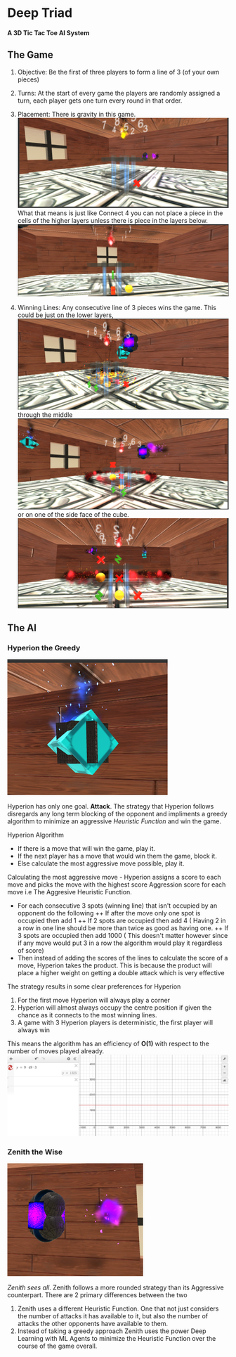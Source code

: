 # Deep Triad
#### A 3D Tic Tac Toe AI System

## The Game

1. Objective: Be the first of three players to form a line of 3 (of your own pieces)

2. Turns: At the start of every game the players are randomly assigned a turn, each player gets one turn every round in that order.

3. Placement: There is gravity in this game. ![Screenshot](Documentation/Bottom.png) What that means is just like Connect 4 you can not place a piece in the cells of the higher layers unless there is piece in the layers below.
![Screenshot](Documentation/SecondLayer.png)

4. Winning Lines: Any consecutive line of 3 pieces wins the game. This could be just on the lower layers,![Screenshot](Documentation/GroundWin.png) through the middle ![Screenshot](Documentation/MiddleWin.png) or on one of the side face of the cube. ![Screenshot](Documentation/FaceWin.png)


## The AI

### Hyperion the Greedy
![Screenshot](Documentation/Hyperion.png)

Hyperion has only one goal. **Attack**. The strategy that Hyperion follows disregards any long term blocking of the opponent and impliments a greedy algorithm to minimize an aggressive *Heuristic Function* and win the game.

Hyperion Algorithm
* If there is a move that will win the game, play it.
* If the next player has a move that would win them the game, block it.
* Else calculate the most aggressive move possible, play it.

Calculating the most aggressive move - Hyperion assigns a score to each move and picks the move with the highest score
Aggression score for each move i.e The Aggresive Heuristic Function.
* For each consecutive 3 spots (winning line) that isn't occupied by an opponent do the following
++ If after the move only one spot is occupied then add 1
++ If 2 spots are occupied then add 4 ( Having 2 in a row in one line should be more than twice as good as having one.
++ If 3 spots are occupied then add 1000 ( This doesn't matter however since if any move would put 3 in a row the algorithm would play it regardless of score)
* Then instead of adding the scores of the lines to calculate the score of a move, Hyperion takes the product. This is because the product will place a higher weight on getting a double attack which is very effective

The strategy results in some clear preferences for Hyperion
1. For the first move Hyperion will always play a corner
2. Hyperion will almost always occupy the centre position if given the chance as it connects to the most winning lines.
3. A game with 3 Hyperion players is deterministic, the first player will always win

This means the algorithm has an efficiency of **O(1)** with respect to the number of moves played already.
![Screenshot](Documentation/HyperionEfficiency.png)


### Zenith the Wise
![Screenshot](Documentation/Zenith.png)

*Zenith sees all*. Zenith follows a more rounded strategy than its Aggressive counterpart. There are 2 primary differences between the two
1. Zenith uses a different Heuristic Function. One that not just considers the number of attacks it has available to it, but also the number of attacks the other opponents have available to them. 
2. Instead of taking a greedy approach Zenith uses the power Deep Learning with ML Agents to minimize the Heuristic Function over the course of the game overall.




### 
